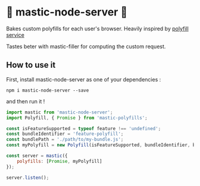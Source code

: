 # 🍞 mastic-node-server 🍞

Bakes custom polyfills for each user's browser. Heavily inspired by [polyfill service](https://github.com/Financial-Times/polyfill-service)

Tastes beter with mastic-filler for computing the custom request.

## How to use it

First, install mastic-node-server as one of your dependencies :

```
npm i mastic-node-server --save
```

and then run it !

```js
import mastic from 'mastic-node-server';
import Polyfill, { Promise } from 'mastic-polyfills';

const isFeatureSupported = typeof feature !== 'undefined';
const bundleIdentifier = 'feature-polyfill';
const bundlePath = './path/to/my-bundle.js';
const myPolyfill = new Polyfill(isFeatureSupported, bundleIdentifier, bundlePath);

const server = mastic({
	polyfills: [Promise, myPolyfill]
});

server.listen();
```
